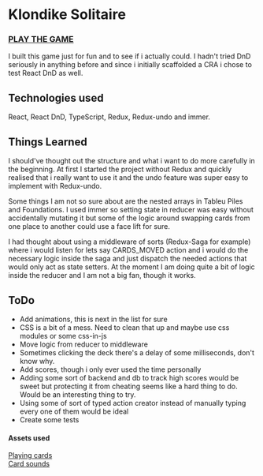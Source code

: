 # Klondike Solitaire

### [PLAY THE GAME](https://solitaire-klondike.netlify.com/)

I built this game just for fun and to see if i actually could. I hadn't tried DnD seriously in anything before and since i initially scaffolded a CRA i chose to test React DnD as well.

## Technologies used

React, React DnD, TypeScript, Redux, Redux-undo and immer. 

## Things Learned

I should've thought out the structure and what i want to do more carefully in the beginning. At first I started the project without Redux and quickly realised that i really want to use it and the undo feature was super easy to implement with Redux-undo.

Some things I am not so sure about are the nested arrays in Tableu Piles and Foundations. I used immer so setting state in reducer was easy without accidentally mutating it  but some of the logic around swapping cards from one place to another could use a face lift for sure. 

I had thought about using a middleware of sorts (Redux-Saga for example) where i would listen for lets say CARDS_MOVED action and i would do the necessary logic inside the saga and just dispatch the needed actions that would only act as state setters. At the moment I am doing quite a bit of logic inside the reducer and I am not a big fan, though it works. 

## ToDo

* Add animations, this is next in the list for sure
* CSS is a bit of a mess. Need to clean that up and maybe use css modules or some css-in-js
* Move logic from reducer to middleware
* Sometimes clicking the deck there's a delay of some milliseconds, don't know why. 
* Add scores, though i only ever used the time personally
* Adding some sort of backend and db to track high scores would be sweet but protecting it from cheating seems like a hard thing to do. Would be an interesting thing to try. 
* Using some of sort of typed action creator instead of manually typing every one of them would be ideal
* Create some tests     
  
#### Assets used

[Playing cards](https://www.me.uk/cards/)  
[Card sounds](https://opengameart.org/content/54-casino-sound-effects-cards-dice-chips)


